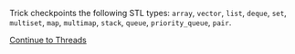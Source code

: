 
Trick checkpoints the following STL types: `array`, `vector`, `list`, `deque`, `set`, `multiset`, `map`, `multimap`, `stack`, `queue`, `priority_queue`, `pair`.


[Continue to Threads](Threads)
